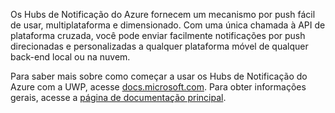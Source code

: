 ﻿Os Hubs de Notificação do Azure fornecem um mecanismo por push fácil de usar, multiplataforma e dimensionado. Com uma única chamada à API de plataforma cruzada, você pode enviar facilmente notificações por push direcionadas e personalizadas a qualquer plataforma móvel de qualquer back-end local ou na nuvem.

Para saber mais sobre como começar a usar os Hubs de Notificação do Azure com a UWP, acesse [docs.microsoft.com](https://docs.microsoft.com/en-us/azure/notification-hubs/notification-hubs-windows-store-dotnet-get-started-wns-push-notification).  Para obter informações gerais, acesse a [página de documentação principal](https://docs.microsoft.com/en-us/azure/notification-hubs/notification-hubs-push-notification-overview).

